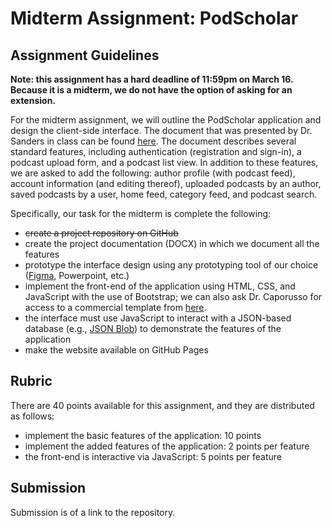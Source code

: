# Midterm Assignment: PodScholar

## Assignment Guidelines

**Note: this assignment has a hard deadline of 11:59pm on March 16. Because it is a midterm, we do not have the option 
of asking for an extension.**

For the midterm assignment, we will outline the PodScholar application and design the client-side interface. The 
document that was presented by Dr. Sanders in class can be found [here](https://nku.instructure.com/courses/47643/files/6406678?wrap=1).
The document describes several standard features, including authentication (registration and sign-in), a podcast upload
form, and a podcast list view. In addition to these features, we are asked to add the following: author profile (with 
podcast feed), account information (and editing thereof), uploaded podcasts by an author, saved podcasts by a user, 
home feed, category feed, and podcast search.

Specifically, our task for the midterm is complete the following:

- ~~create a project repository on GitHub~~
- create the project documentation (DOCX) in which we document all the features
- prototype the interface design using any prototyping tool of our choice ([Figma](https://www.figma.com/), Powerpoint, etc.)
- implement the front-end of the application using HTML, CSS, and JavaScript with the use of Bootstrap; we can also ask 
Dr. Caporusso for access to a commercial template from [here](https://elements.envato.com/web-templates).
- the interface must use JavaScript to interact with a JSON-based database (e.g., [JSON Blob](https://jsonblob.com/)) to
demonstrate the features of the application
- make the website available on GitHub Pages

## Rubric

There are 40 points available for this assignment, and they are distributed as follows:
- implement the basic features of the application: 10 points
- implement the added features of the application: 2 points per feature
- the front-end is interactive via JavaScript: 5 points per feature

## Submission

Submission is of a link to the repository.